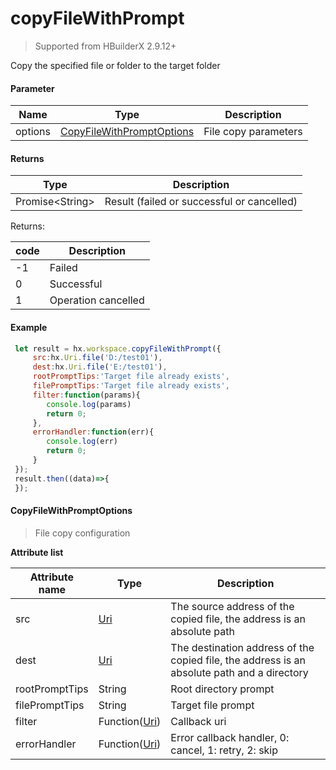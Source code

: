 # copyFileWithPrompt

> Supported from HBuilderX 2.9.12+ 

Copy the specified file or folder to the target folder

#### Parameter

|Name	|Type													|Description			|
|--			|--															|--				|
|options	|[CopyFileWithPromptOptions](#CopyFileWithPromptOptions)    |File copy parameters	|

#### Returns

|Type		|Description		|
|--						|--			|
|Promise&lt;String&gt;	|Result (failed or successful or cancelled)	|

Returns:

|code	|Description									|
|--		|--										|
|-1		|Failed								|
|0		|Successful								|
|1		|Operation cancelled								|


#### Example
``` javascript
 let result = hx.workspace.copyFileWithPrompt({
     src:hx.Uri.file('D:/test01'),
     dest:hx.Uri.file('E:/test01'),
     rootPromptTips:'Target file already exists',
     filePromptTips:'Target file already exists',
     filter:function(params){
 	    console.log(params)
 		return 0;
     },
     errorHandler:function(err){
 		console.log(err)
 		return 0;
     }
 });
 result.then((data)=>{
 });
```

#### CopyFileWithPromptOptions

> File copy configuration

**Attribute list**

|Attribute name		|Type	|Description						|
|--			|--			|--							|
|src		|[Uri](/ExtensionDocs/Api/other/Uri)		|The source address of the copied file, the address is an absolute path|
|dest		|[Uri](/ExtensionDocs/Api/other/Uri)	|The destination address of the copied file, the address is an absolute path and a directory|
|rootPromptTips	|String		|Root directory prompt|
|filePromptTips	|String |Target file prompt |
|filter	|Function([Uri](/ExtensionDocs/Api/other/Uri)) | Callback uri |
|errorHandler	|Function([Uri](/ExtensionDocs/Api/other/Uri))	|Error callback handler, 0: cancel, 1: retry, 2: skip |
